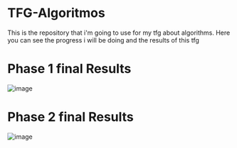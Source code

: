# TFG-Algoritmos
This is the repository that i'm going to use for my tfg about algorithms. Here you can see the progress i will be doing and the results of this tfg

<h1> Phase 1 final Results</h1>

![image](https://github.com/user-attachments/assets/b9874cb5-fd70-4db5-9fb6-e57389adceb2)


<h1> Phase 2 final Results</h1>

![image](https://github.com/user-attachments/assets/f56e4115-110a-4efe-b684-3eb0743bc043)
